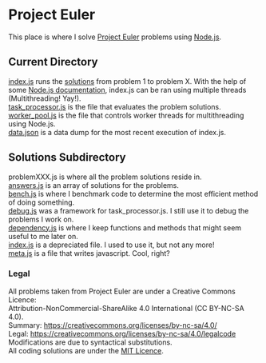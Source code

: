 # Project Euler
This place is where I solve [Project Euler](https://projecteuler.net/) problems using [Node.js](https://nodejs.org/).  
## Current Directory
[index.js](./index.js) runs the [solutions](./solutions) from problem 1 to problem X. With the help of some [Node.js documentation](https://nodejs.org/api/async_hooks.html#async-resource-worker-pool), index.js can be ran using multiple threads (Multithreading! Yay!).  
[task_processor.js](./task_processor.js) is the file that evaluates the problem solutions.  
[worker_pool.js](./worker_pool.js) is the file that controls worker threads for multithreading using Node.js.  
[data.json](./data.json) is a data dump for the most recent execution of index.js.  
## Solutions Subdirectory
problemXXX.js is where all the problem solutions reside in.  
[answers.js](./solutions/answers.js) is an array of solutions for the problems.  
[bench.js](./solutions/bench.js) is where I benchmark code to determine the most efficient method of doing something.  
[debug.js](./solutions/debug.js) was a framework for task_processor.js. I still use it to debug the problems I work on.  
[dependency.js](./solutions/dependency.js) is where I keep functions and methods that might seem useful to me later on.  
[index.js](./solutions/index.js) is a depreciated file. I used to use it, but not any more!  
[meta.js](./solutions/meta.js) is a file that writes javascript. Cool, right?  
### Legal
All problems taken from Project Euler are under a Creative Commons Licence:  
Attribution-NonCommercial-ShareAlike 4.0 International (CC BY-NC-SA 4.0).  
Summary: https://creativecommons.org/licenses/by-nc-sa/4.0/  
Legal: https://creativecommons.org/licenses/by-nc-sa/4.0/legalcode  
Modifications are due to syntactical substitutions.  
All coding solutions are under the [MIT Licence](../LICENSE).  
